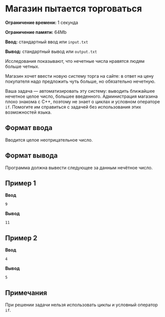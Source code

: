 # Магазин пытается торговаться

**Ограничение времени:** 1 секунда

**Ограничение памяти:** 64Mb

**Ввод:** стандартный ввод или `input.txt`

**Вывод:** стандартный вывод или `output.txt`

Исследования показывают, что нечетные числа нравятся людям больше четных.

Магазин хочет ввести новую систему торга на сайте: в ответ на цену покупателя надо предложить чуть больше, но обязательно нечетную.

Ваша задача — автоматизировать эту систему: выводить ближайшее нечетное целое число, большее введенного. Администрация магазина плохо знакома с C++, поэтому не знает о циклах и условном операторе `if`. Помогите им справиться с задачей без использования этих возможностей языка.

## Формат ввода

Вводится целое неотрицательное число.

## Формат вывода

Программа должна вывести следующее за данным нечётное число.

## Пример 1

**Ввод**

```
9
```

**Вывод**

```
11
```

## Пример 2

**Ввод**

```
4
```

**Вывод**

```
5
```

## Примечания

При решении задачи нельзя использовать циклы и условный оператор `if`.